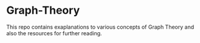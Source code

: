 # Graph-Theory
This repo contains exaplanations to various concepts of Graph Theory and also the resources for further reading.
